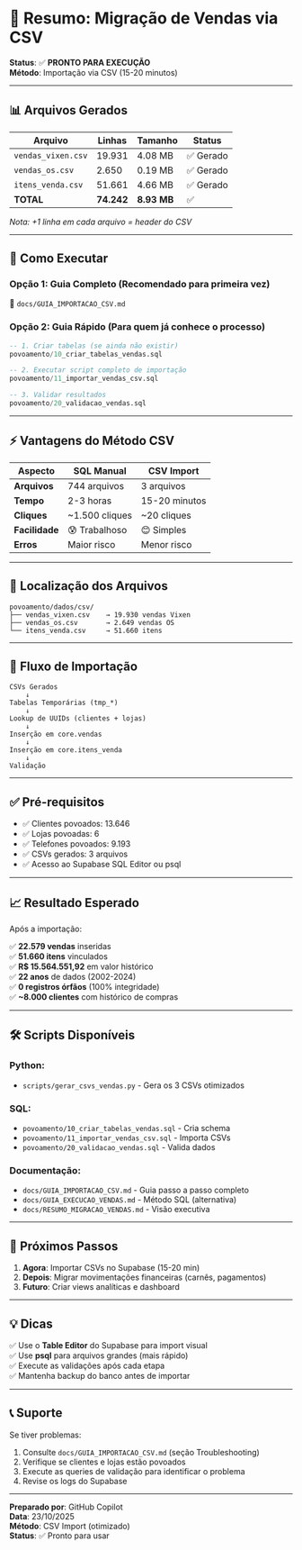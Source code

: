 # 🎯 Resumo: Migração de Vendas via CSV

**Status**: ✅ **PRONTO PARA EXECUÇÃO**  
**Método**: Importação via CSV (15-20 minutos)

---

## 📊 Arquivos Gerados

| Arquivo | Linhas | Tamanho | Status |
|---------|--------|---------|--------|
| `vendas_vixen.csv` | 19.931 | 4.08 MB | ✅ Gerado |
| `vendas_os.csv` | 2.650 | 0.19 MB | ✅ Gerado |
| `itens_venda.csv` | 51.661 | 4.66 MB | ✅ Gerado |
| **TOTAL** | **74.242** | **8.93 MB** | ✅ |

*Nota: +1 linha em cada arquivo = header do CSV*

---

## 🚀 Como Executar

### **Opção 1: Guia Completo** (Recomendado para primeira vez)
📄 `docs/GUIA_IMPORTACAO_CSV.md`

### **Opção 2: Guia Rápido** (Para quem já conhece o processo)

```sql
-- 1. Criar tabelas (se ainda não existir)
povoamento/10_criar_tabelas_vendas.sql

-- 2. Executar script completo de importação
povoamento/11_importar_vendas_csv.sql

-- 3. Validar resultados
povoamento/20_validacao_vendas.sql
```

---

## ⚡ Vantagens do Método CSV

| Aspecto | SQL Manual | CSV Import |
|---------|-----------|------------|
| **Arquivos** | 744 arquivos | 3 arquivos |
| **Tempo** | 2-3 horas | 15-20 minutos |
| **Cliques** | ~1.500 cliques | ~20 cliques |
| **Facilidade** | 😰 Trabalhoso | 😊 Simples |
| **Erros** | Maior risco | Menor risco |

---

## 📂 Localização dos Arquivos

```
povoamento/dados/csv/
├── vendas_vixen.csv    → 19.930 vendas Vixen
├── vendas_os.csv       → 2.649 vendas OS
└── itens_venda.csv     → 51.660 itens
```

---

## 🔄 Fluxo de Importação

```
CSVs Gerados
    ↓
Tabelas Temporárias (tmp_*)
    ↓
Lookup de UUIDs (clientes + lojas)
    ↓
Inserção em core.vendas
    ↓
Inserção em core.itens_venda
    ↓
Validação
```

---

## ✅ Pré-requisitos

- ✅ Clientes povoados: 13.646
- ✅ Lojas povoadas: 6
- ✅ Telefones povoados: 9.193
- ✅ CSVs gerados: 3 arquivos
- ✅ Acesso ao Supabase SQL Editor ou psql

---

## 📈 Resultado Esperado

Após a importação:

✅ **22.579 vendas** inseridas  
✅ **51.660 itens** vinculados  
✅ **R$ 15.564.551,92** em valor histórico  
✅ **22 anos** de dados (2002-2024)  
✅ **0 registros órfãos** (100% integridade)  
✅ **~8.000 clientes** com histórico de compras  

---

## 🛠️ Scripts Disponíveis

### Python:
- `scripts/gerar_csvs_vendas.py` - Gera os 3 CSVs otimizados

### SQL:
- `povoamento/10_criar_tabelas_vendas.sql` - Cria schema
- `povoamento/11_importar_vendas_csv.sql` - Importa CSVs
- `povoamento/20_validacao_vendas.sql` - Valida dados

### Documentação:
- `docs/GUIA_IMPORTACAO_CSV.md` - Guia passo a passo completo
- `docs/GUIA_EXECUCAO_VENDAS.md` - Método SQL (alternativa)
- `docs/RESUMO_MIGRACAO_VENDAS.md` - Visão executiva

---

## 🎯 Próximos Passos

1. **Agora**: Importar CSVs no Supabase (15-20 min)
2. **Depois**: Migrar movimentações financeiras (carnês, pagamentos)
3. **Futuro**: Criar views analíticas e dashboard

---

## 💡 Dicas

✅ Use o **Table Editor** do Supabase para import visual  
✅ Use **psql** para arquivos grandes (mais rápido)  
✅ Execute as validações após cada etapa  
✅ Mantenha backup do banco antes de importar  

---

## 📞 Suporte

Se tiver problemas:

1. Consulte `docs/GUIA_IMPORTACAO_CSV.md` (seção Troubleshooting)
2. Verifique se clientes e lojas estão povoados
3. Execute as queries de validação para identificar o problema
4. Revise os logs do Supabase

---

**Preparado por**: GitHub Copilot  
**Data**: 23/10/2025  
**Método**: CSV Import (otimizado)  
**Status**: ✅ Pronto para usar
